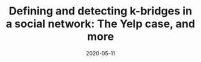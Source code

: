 ---
title: 'Defining and detecting k-bridges in a social network: The Yelp case, and more'
collection: publications
permalink: /publication/2020-Knowledge-Based Systems-Defining-and.md
excerpt: 'E. Corradini, A. Nocera, D. Ursino, L. Virgili'
date: 2020-05-11
venue: 'Knowledge-Based Systems'
link: 'https://doi.org/10.1016/j.knosys.2020.105721'
location: 'DII, Polytechnic University of Marche; DIII, University of Pavia'
---